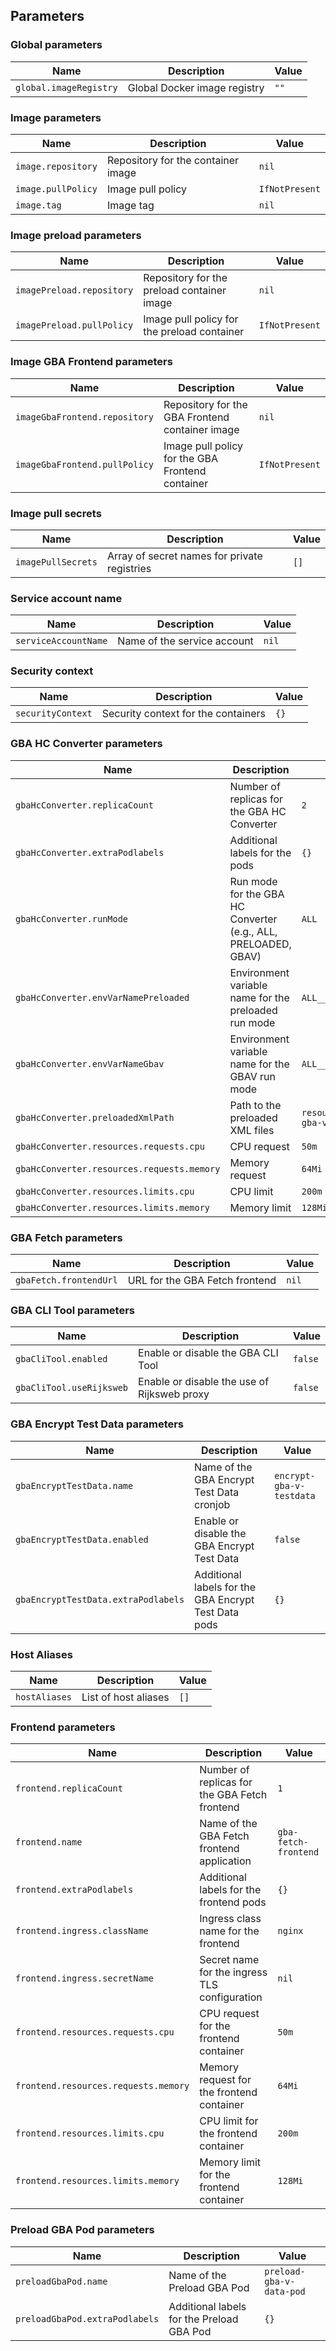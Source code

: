 ## Parameters

### Global parameters

| Name                   | Description                  | Value |
| ---------------------- | ---------------------------- | ----- |
| `global.imageRegistry` | Global Docker image registry | `""`  |

### Image parameters

| Name               | Description                        | Value          |
| ------------------ | ---------------------------------- | -------------- |
| `image.repository` | Repository for the container image | `nil`          |
| `image.pullPolicy` | Image pull policy                  | `IfNotPresent` |
| `image.tag`        | Image tag                          | `nil`          |

### Image preload parameters

| Name                      | Description                                 | Value          |
| ------------------------- | ------------------------------------------- | -------------- |
| `imagePreload.repository` | Repository for the preload container image  | `nil`          |
| `imagePreload.pullPolicy` | Image pull policy for the preload container | `IfNotPresent` |

### Image GBA Frontend parameters

| Name                          | Description                                      | Value          |
| ----------------------------- | ------------------------------------------------ | -------------- |
| `imageGbaFrontend.repository` | Repository for the GBA Frontend container image  | `nil`          |
| `imageGbaFrontend.pullPolicy` | Image pull policy for the GBA Frontend container | `IfNotPresent` |

### Image pull secrets

| Name               | Description                                  | Value |
| ------------------ | -------------------------------------------- | ----- |
| `imagePullSecrets` | Array of secret names for private registries | `[]`  |

### Service account name

| Name                 | Description                 | Value |
| -------------------- | --------------------------- | ----- |
| `serviceAccountName` | Name of the service account | `nil` |

### Security context

| Name              | Description                         | Value |
| ----------------- | ----------------------------------- | ----- |
| `securityContext` | Security context for the containers | `{}`  |

### GBA HC Converter parameters

| Name                                       | Description                                                    | Value                                 |
| ------------------------------------------ | -------------------------------------------------------------- | ------------------------------------- |
| `gbaHcConverter.replicaCount`              | Number of replicas for the GBA HC Converter                    | `2`                                   |
| `gbaHcConverter.extraPodlabels`            | Additional labels for the pods                                 | `{}`                                  |
| `gbaHcConverter.runMode`                   | Run mode for the GBA HC Converter (e.g., ALL, PRELOADED, GBAV) | `ALL`                                 |
| `gbaHcConverter.envVarNamePreloaded`       | Environment variable name for the preloaded run mode           | `ALL__PRELOADED`                      |
| `gbaHcConverter.envVarNameGbav`            | Environment variable name for the GBAV run mode                | `ALL__GBAV`                           |
| `gbaHcConverter.preloadedXmlPath`          | Path to the preloaded XML files                                | `resources/encrypted-gba-v-responses` |
| `gbaHcConverter.resources.requests.cpu`    | CPU request                                                    | `50m`                                 |
| `gbaHcConverter.resources.requests.memory` | Memory request                                                 | `64Mi`                                |
| `gbaHcConverter.resources.limits.cpu`      | CPU limit                                                      | `200m`                                |
| `gbaHcConverter.resources.limits.memory`   | Memory limit                                                   | `128Mi`                               |

### GBA Fetch parameters

| Name                   | Description                    | Value |
| ---------------------- | ------------------------------ | ----- |
| `gbaFetch.frontendUrl` | URL for the GBA Fetch frontend | `nil` |

### GBA CLI Tool parameters

| Name                     | Description                                 | Value   |
| ------------------------ | ------------------------------------------- | ------- |
| `gbaCliTool.enabled`     | Enable or disable the GBA CLI Tool          | `false` |
| `gbaCliTool.useRijksweb` | Enable or disable the use of Rijksweb proxy | `false` |

### GBA Encrypt Test Data parameters

| Name                                | Description                                          | Value                    |
| ----------------------------------- | ---------------------------------------------------- | ------------------------ |
| `gbaEncryptTestData.name`           | Name of the GBA Encrypt Test Data cronjob            | `encrypt-gba-v-testdata` |
| `gbaEncryptTestData.enabled`        | Enable or disable the GBA Encrypt Test Data          | `false`                  |
| `gbaEncryptTestData.extraPodlabels` | Additional labels for the GBA Encrypt Test Data pods | `{}`                     |

### Host Aliases

| Name          | Description          | Value |
| ------------- | -------------------- | ----- |
| `hostAliases` | List of host aliases | `[]`  |

### Frontend parameters

| Name                                 | Description                                   | Value                |
| ------------------------------------ | --------------------------------------------- | -------------------- |
| `frontend.replicaCount`              | Number of replicas for the GBA Fetch frontend | `1`                  |
| `frontend.name`                      | Name of the GBA Fetch frontend application    | `gba-fetch-frontend` |
| `frontend.extraPodlabels`            | Additional labels for the frontend pods       | `{}`                 |
| `frontend.ingress.className`         | Ingress class name for the frontend           | `nginx`              |
| `frontend.ingress.secretName`        | Secret name for the ingress TLS configuration | `nil`                |
| `frontend.resources.requests.cpu`    | CPU request for the frontend container        | `50m`                |
| `frontend.resources.requests.memory` | Memory request for the frontend container     | `64Mi`               |
| `frontend.resources.limits.cpu`      | CPU limit for the frontend container          | `200m`               |
| `frontend.resources.limits.memory`   | Memory limit for the frontend container       | `128Mi`              |

### Preload GBA Pod parameters

| Name                           | Description                               | Value                    |
| ------------------------------ | ----------------------------------------- | ------------------------ |
| `preloadGbaPod.name`           | Name of the Preload GBA Pod               | `preload-gba-v-data-pod` |
| `preloadGbaPod.extraPodlabels` | Additional labels for the Preload GBA Pod | `{}`                     |

